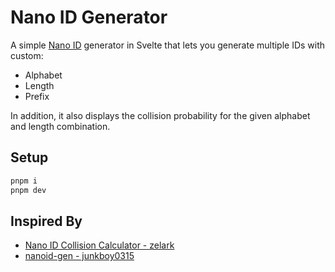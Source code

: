 # Nano ID Generator

A simple [Nano ID](https://github.com/ai/nanoid) generator in Svelte that lets you generate multiple IDs with custom:

- Alphabet
- Length
- Prefix

In addition, it also displays the collision probability for the given alphabet and length combination.

## Setup

```bash
pnpm i
pnpm dev
```

## Inspired By

- [Nano ID Collision Calculator - zelark](https://github.com/zelark/nano-id-cc)
- [nanoid-gen - junkboy0315](https://github.com/junkboy0315/nanoid-gen)
